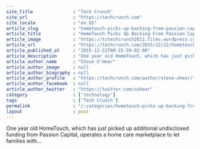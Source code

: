 ```yaml
---
site_title               : "Tech Crunch"
site_url                 : "https://techcrunch.com"
site_locale              : "en_US"
article_slug             : "hometouch-picks-up-backing-from-passion-capital-to-disrupt-the-notoriously-poor-agency-care-model"
article_title            : "HomeTouch Picks Up Backing From Passion Capital To Disrupt The Notoriously Poor Agency Care Model"
article_image            : "https://tctechcrunch2011.files.wordpress.com/2015/12/screen-shot-2015-12-22-at-16-09-17.png?w=764&h=400&crop=1"
article_url              : "https://techcrunch.com/2015/12/22/hometouch/"
article_published_at     : "2015-12-22T08:15:59-02:00"
article_description      : "One year old HomeTouch, which has just picked up additional undisclosed funding from Passion Capital, operates a home care marketplace to let families with..."
article_author_name      : "Steve O'Hear"
article_author_image     : null
article_author_biography : null
article_author_profile   : "https://techcrunch.com/author/steve-ohear/"
article_author_facebook  : null
article_author_twitter   : "https://twitter.com/sohear"
category                 : ['technology']
tags                     : ['Tech Crunch']
permalink                : "/:categories/hometouch-picks-up-backing-from-passion-capital-to-disrupt-the-notoriously-poor-agency-care-model/"
layout                   : post
---
```


One year old HomeTouch, which has just picked up additional undisclosed funding from Passion Capital, operates a home care marketplace to let families with...
